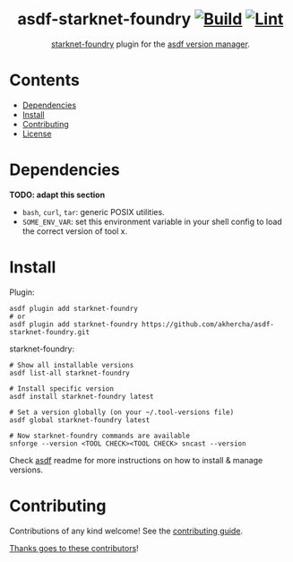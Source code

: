 <div align="center">

# asdf-starknet-foundry [![Build](https://github.com/akhercha/asdf-starknet-foundry/actions/workflows/build.yml/badge.svg)](https://github.com/akhercha/asdf-starknet-foundry/actions/workflows/build.yml) [![Lint](https://github.com/akhercha/asdf-starknet-foundry/actions/workflows/lint.yml/badge.svg)](https://github.com/akhercha/asdf-starknet-foundry/actions/workflows/lint.yml)

[starknet-foundry](https://foundry-rs.github.io/starknet-foundry/) plugin for the [asdf version manager](https://asdf-vm.com).

</div>

# Contents

- [Dependencies](#dependencies)
- [Install](#install)
- [Contributing](#contributing)
- [License](#license)

# Dependencies

**TODO: adapt this section**

- `bash`, `curl`, `tar`: generic POSIX utilities.
- `SOME_ENV_VAR`: set this environment variable in your shell config to load the correct version of tool x.

# Install

Plugin:

```shell
asdf plugin add starknet-foundry
# or
asdf plugin add starknet-foundry https://github.com/akhercha/asdf-starknet-foundry.git
```

starknet-foundry:

```shell
# Show all installable versions
asdf list-all starknet-foundry

# Install specific version
asdf install starknet-foundry latest

# Set a version globally (on your ~/.tool-versions file)
asdf global starknet-foundry latest

# Now starknet-foundry commands are available
snforge --version <TOOL CHECK><TOOL CHECK> sncast --version
```

Check [asdf](https://github.com/asdf-vm/asdf) readme for more instructions on how to
install & manage versions.

# Contributing

Contributions of any kind welcome! See the [contributing guide](contributing.md).

[Thanks goes to these contributors](https://github.com/akhercha/asdf-starknet-foundry/graphs/contributors)!

